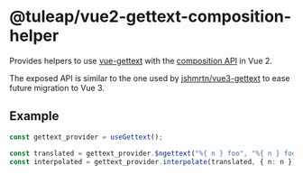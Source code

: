 # @tuleap/vue2-gettext-composition-helper

Provides helpers to use [vue-gettext](https://github.com/Polyconseil/vue-gettext) with the
[composition API](https://vuejs.org/guide/extras/composition-api-faq.html) in Vue 2.

The exposed API is similar to the one used by [jshmrtn/vue3-gettext](https://github.com/jshmrtn/vue3-gettext) to ease
future migration to Vue 3.

## Example

```ts
const gettext_provider = useGettext();

const translated = gettext_provider.$ngettext("%{ n } foo", "%{ n } foos", n);
const interpolated = gettext_provider.interpolate(translated, { n: n });
```
